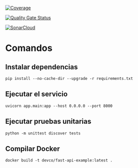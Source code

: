 [![Coverage](https://sonarcloud.io/api/project_badges/measure?project=fastAPISemillero&metric=coverage)](https://sonarcloud.io/summary/new_code?id=fastAPISemillero)

[![Quality Gate Status](https://sonarcloud.io/api/project_badges/measure?project=fastAPISemillero&metric=alert_status)](https://sonarcloud.io/summary/new_code?id=fastAPISemillero)

[![SonarCloud](https://sonarcloud.io/images/project_badges/sonarcloud-black.svg)](https://sonarcloud.io/summary/new_code?id=fastAPISemillero)

# Comandos
## Instalar dependencias
`pip install --no-cache-dir --upgrade -r requirements.txt`
## Ejecutar el servicio
`uvicorn app.main:app --host 0.0.0.0 --port 8000`
## Ejecutar pruebas unitarias
`python -m unittest discover tests`
## Compilar Docker
`docker build -t devco/fast-api-example:latest .`
